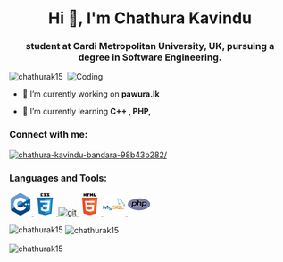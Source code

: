 <h1 align="center">Hi 👋, I'm Chathura Kavindu</h1>
<h3 align="center">student at Cardi Metropolitan University, UK, pursuing a degree in Software Engineering.</h3>
<img align="right" alt="Coding" width="400" src="https://cdn.dribbble.com/users/1162077/screenshots/3848914/programmer.gif">
<p align="left"> <img src="https://komarev.com/ghpvc/?username=chathurak15&label=Profile%20views&color=0e75b6&style=flat" alt="chathurak15" /> </p>

- 🔭 I’m currently working on **pawura.lk**

- 🌱 I’m currently learning **C++ , PHP,**

<h3 align="left">Connect with me:</h3>
<p align="left">
<a href="https://linkedin.com/in/chathura-kavindu-bandara-98b43b282/" target="blank"><img align="center" src="https://raw.githubusercontent.com/rahuldkjain/github-profile-readme-generator/master/src/images/icons/Social/linked-in-alt.svg" alt="chathura-kavindu-bandara-98b43b282/" height="30" width="40" /></a>
</p>

<h3 align="left">Languages and Tools:</h3>
<p align="left"> <a href="https://www.w3schools.com/cpp/" target="_blank" rel="noreferrer"> <img src="https://raw.githubusercontent.com/devicons/devicon/master/icons/cplusplus/cplusplus-original.svg" alt="cplusplus" width="40" height="40"/> </a> <a href="https://www.w3schools.com/css/" target="_blank" rel="noreferrer"> <img src="https://raw.githubusercontent.com/devicons/devicon/master/icons/css3/css3-original-wordmark.svg" alt="css3" width="40" height="40"/> </a> <a href="https://git-scm.com/" target="_blank" rel="noreferrer"> <img src="https://www.vectorlogo.zone/logos/git-scm/git-scm-icon.svg" alt="git" width="40" height="40"/> </a> <a href="https://www.w3.org/html/" target="_blank" rel="noreferrer"> <img src="https://raw.githubusercontent.com/devicons/devicon/master/icons/html5/html5-original-wordmark.svg" alt="html5" width="40" height="40"/> </a> <a href="https://www.mysql.com/" target="_blank" rel="noreferrer"> <img src="https://raw.githubusercontent.com/devicons/devicon/master/icons/mysql/mysql-original-wordmark.svg" alt="mysql" width="40" height="40"/> </a> <a href="https://www.php.net" target="_blank" rel="noreferrer"> <img src="https://raw.githubusercontent.com/devicons/devicon/master/icons/php/php-original.svg" alt="php" width="40" height="40"/> </a> </p>

<p><img align="left" src="https://github-readme-stats.vercel.app/api/top-langs?username=chathurak15&show_icons=true&locale=en&layout=compact" alt="chathurak15" /></p>

<p>&nbsp;<img align="center" src="https://github-readme-stats.vercel.app/api?username=chathurak15&show_icons=true&locale=en" alt="chathurak15" /></p>

<p><img align="center" src="https://github-readme-streak-stats.herokuapp.com/?user=chathurak15&" alt="chathurak15" /></p>
